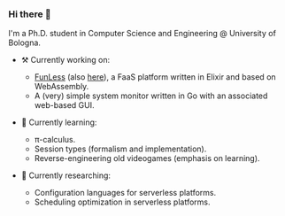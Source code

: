 ### Hi there 👋

I'm a Ph.D. student in Computer Science and Engineering @ University of Bologna.

- ⚒️ Currently working on:
  - [FunLess](https://funless.dev/) (also [here](https://github.com/funlessdev)), a FaaS platform written in Elixir and based on WebAssembly.
  - A (very) simple system monitor written in Go with an associated web-based GUI.

- 🌱 Currently learning:
  - π-calculus.
  - Session types (formalism and implementation).
  - Reverse-engineering old videogames (emphasis on learning).

- 🔭 Currently researching:
  - Configuration languages for serverless platforms.
  - Scheduling optimization in serverless platforms.

<!--
**mattrent/mattrent** is a ✨ _special_ ✨ repository because its `README.md` (this file) appears on your GitHub profile.

Here are some ideas to get you started:

- 🔭 I’m currently working on ...
- 🌱 I’m currently learning ...
- 👯 I’m looking to collaborate on ...
- 🤔 I’m looking for help with ...
- 💬 Ask me about ...
- 📫 How to reach me: ...
- 😄 Pronouns: ...
- ⚡ Fun fact: ...
-->
